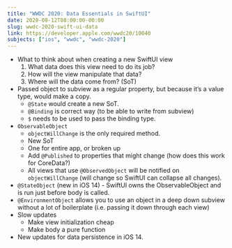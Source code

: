 ```yaml
---
title: "WWDC 2020: Data Essentials in SwiftUI"
date: 2020-08-12T08:00:00-00:00
slug: wwdc-2020-swift-ui-data
link: https://developer.apple.com/wwdc20/10040
subjects: ["ios", "wwdc", "wwdc-2020"]
---
```


* What to think about when creating a new SwiftUI view
    1. What data does this view need to do its job?
    2. How will the view manipulate that data?
    3. Where will the data come from? (SoT)
* Passed object to subview as a regular property, but because it’s a value type, would make a copy.
    * `@State` would create a new SoT.
    * `@Binding` is correct way (to be able to write from subview)
    * `$` needs to be used to pass the binding type.
* `ObservableObject`
    * `objectWillChange` is the only required method.
    * New SoT
    * One for entire app, or broken up
    * Add `@Published` to properties that might change (how does this work for CoreData?)
    * All views that use `@ObservedObject` will be notified on `objectWillChange` (will change so SwiftUI can collapse all changes).
* `@StateObject` (new in iOS 14) - SwiftUI owns the ObservableObject and is run just before body is called.
* `@EnvironmentObject` allows you to use an object in a deep down subview without a lot of boilerplate (i.e. passing it down through each view)
* Slow updates
    * Make view initialization cheap
    * Make body a pure function
* New updates for data persistence in iOS 14.